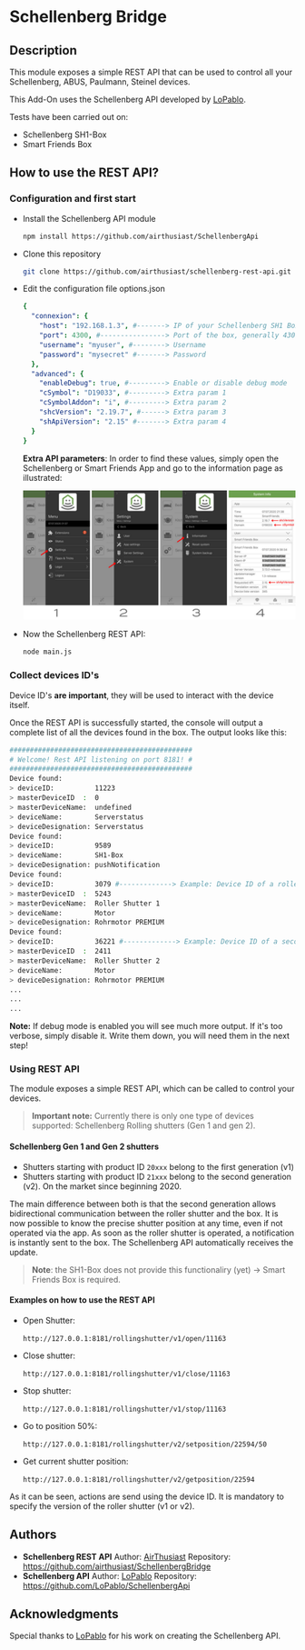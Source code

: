 # Schellenberg Bridge

## Description
This module exposes a simple REST API that can be used to control all your Schellenberg, ABUS, Paulmann, Steinel devices.

This Add-On uses the Schellenberg API developed by [LoPablo](https://github.com/LoPablo).

Tests have been carried out on: 
- Schellenberg SH1-Box
- Smart Friends Box

## How to use the REST API?
### Configuration and first start
- Install the Schellenberg API module
  ```bash
  npm install https://github.com/airthusiast/SchellenbergApi
  ```
- Clone this repository
  ```bash
  git clone https://github.com/airthusiast/schellenberg-rest-api.git
  ```
- Edit the configuration file options.json
  ```yaml
  {
    "connexion": {
      "host": "192.168.1.3", #-------> IP of your Schellenberg SH1 Box / Smart Friends Box
      "port": 4300, #----------------> Port of the box, generally 4300/tcp
      "username": "myuser", #--------> Username
      "password": "mysecret" #-------> Password
    },
    "advanced": {
      "enableDebug": true, #---------> Enable or disable debug mode
      "cSymbol": "D19033", #---------> Extra param 1
      "cSymbolAddon": "i", #---------> Extra param 2
      "shcVersion": "2.19.7", #------> Extra param 3
      "shApiVersion": "2.15" #-------> Extra param 4
    }
  }
  ```
  **Extra API parameters**:
  In order to find these values, simply open the Schellenberg or Smart Friends App and go to the information page as illustrated: 

  ![alt](images/doc00.jpg)

- Now the Schellenberg REST API:
  ```bash
  node main.js
  ```
### Collect devices ID's
Device ID's **are important**, they will be used to interact with the device itself.

Once the REST API is successfully started, the console will output a complete list of all the devices found in the box.
The output looks like this:
```bash
#############################################
# Welcome! Rest API listening on port 8181! #
#############################################
Device found:
> deviceID:          11223
> masterDeviceID  :  0
> masterDeviceName:  undefined
> deviceName:        Serverstatus
> deviceDesignation: Serverstatus
Device found:
> deviceID:          9589
> deviceName:        SH1-Box
> deviceDesignation: pushNotification
Device found:
> deviceID:          3079 #-------------> Example: Device ID of a roller shutter
> masterDeviceID  :  5243
> masterDeviceName:  Roller Shutter 1
> deviceName:        Motor
> deviceDesignation: Rohrmotor PREMIUM
Device found:
> deviceID:          36221 #-------------> Example: Device ID of a second roller shutter
> masterDeviceID  :  2411
> masterDeviceName:  Roller Shutter 2
> deviceName:        Motor
> deviceDesignation: Rohrmotor PREMIUM
...
...
...
```
**Note:** If debug mode is enabled you will see much more output. If it's too verbose, simply disable it.
Write them down, you will need them in the next step!

### Using REST API

The module exposes a simple REST API, which can be called to control your devices.

> **Important note:** Currently there is only one type of devices supported: Schellenberg Rolling shutters (Gen 1 and gen 2).
#### Schellenberg Gen 1 and Gen 2 shutters
- Shutters starting with product ID `20xxx` belong to the first generation (v1)
- Shutters starting with product ID `21xxx` belong to the second generation (v2). On the market since beginning 2020.

The main difference between both is that the second generation allows bidirectional communication between the roller shutter and the box. It is now possible to know the precise shutter position at any time, even if not operated via the app. As soon as the roller shutter is operated, a notification is instantly sent to the box. The Schellenberg API automatically receives the update.

> **Note**: the SH1-Box does not provide this functionaliry (yet) -> Smart Friends Box is required.

#### Examples on how to use the REST API
- Open Shutter: 

  ```http://127.0.0.1:8181/rollingshutter/v1/open/11163```
- Close shutter:

  ```http://127.0.0.1:8181/rollingshutter/v1/close/11163```
- Stop shutter:
  
  ```http://127.0.0.1:8181/rollingshutter/v1/stop/11163```
- Go to position 50%:
  
  ```http://127.0.0.1:8181/rollingshutter/v2/setposition/22594/50```
- Get current shutter position:
  
  ```http://127.0.0.1:8181/rollingshutter/v2/getposition/22594```

As it can be seen, actions are send using the device ID. 
It is mandatory to specify the version of the roller shutter (v1 or v2). 

## Authors
- **Schellenberg REST API**
  Author: [AirThusiast](https://github.com/airthusiast)
  Repository: https://github.com/airthusiast/SchellenbergBridge
- **Schellenberg API**
  Author: [LoPablo](https://github.com/LoPablo)
  Repository: https://github.com/LoPablo/SchellenbergApi

## Acknowledgments
Special thanks to [LoPablo](https://github.com/LoPablo) for his work on creating the Schellenberg API.
